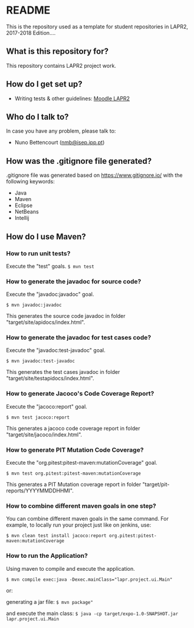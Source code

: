 # README #

This is the repository used as a template for student repositories in LAPR2, 2017-2018 Edition....

## What is this repository for? ##

This repository contains LAPR2 project work.

## How do I get set up? ##

* Writing tests & other guidelines: [Moodle LAPR2](https://moodle.isep.ipp.pt/course/view.php?id=6037)

## Who do I talk to? ##
In case you have any problem, please talk to:
* Nuno Bettencourt (nmb@isep.ipp.pt)

## How was the .gitignore file generated? ##
.gitignore file was generated based on https://www.gitignore.io/ with the following keywords:
  - Java
  - Maven
  - Eclipse
  - NetBeans
  - Intellij

## How do I use Maven? ##

### How to run unit tests? ###
Execute the "test" goals.
`$ mvn test`

### How to generate the javadoc for source code? ###
Execute the "javadoc:javadoc" goal.

`$ mvn javadoc:javadoc`

This generates the source code javadoc in folder "target/site/apidocs/index.html".

### How to generate the javadoc for test cases code? ###
Execute the "javadoc:test-javadoc" goal.

`$ mvn javadoc:test-javadoc`

This generates the test cases javadoc in folder "target/site/testapidocs/index.html".

### How to generate Jacoco's Code Coverage Report? ###
Execute the "jacoco:report" goal.

`$ mvn test jacoco:report`

This generates a jacoco code coverage report in folder "target/site/jacoco/index.html".

### How to generate PIT Mutation Code Coverage? ###
Execute the "org.pitest:pitest-maven:mutationCoverage" goal.

`$ mvn test org.pitest:pitest-maven:mutationCoverage`

This generates a PIT Mutation coverage report in folder "target/pit-reports/YYYYMMDDHHMI".

### How to combine different maven goals in one step? ###
You can combine different maven goals in the same command. For example, to locally run your project just like on jenkins, use:

`$ mvn clean test install jacoco:report org.pitest:pitest-maven:mutationCoverage`

### How to run the Application? ###
Using maven to compile and execute the application.

`$ mvn compile exec:java -Dexec.mainClass="lapr.project.ui.Main" `

or:

generating a jar file:
`$ mvn package" `

and execute the main class:
`$ java -cp target/expo-1.0-SNAPSHOT.jar lapr.project.ui.Main`
